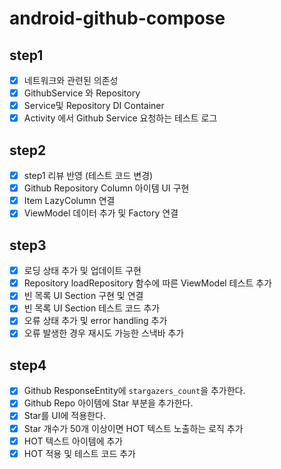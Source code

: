 # android-github-compose

## step1

- [x] 네트워크와 관련된 의존성
- [x] GithubService 와 Repository
- [x] Service및 Repository DI Container
- [x] Activity 에서 Github Service 요청하는 테스트 로그

## step2

- [x] step1 리뷰 반영 (테스트 코드 변경)
- [x] Github Repository Column 아이템 UI 구현
- [x] Item LazyColumn 연결
- [x] ViewModel 데이터 추가 및 Factory 연결

## step3

- [x] 로딩 상태 추가 및 업데이트 구현
- [x] Repository loadRepository 함수에 따른 ViewModel 테스트 추가
- [x] 빈 목록 UI Section 구현 및 연결
- [x] 빈 목록 UI Section 테스트 코드 추가
- [x] 오류 상태 추가 및 error handling 추가
- [x] 오류 발생한 경우 재시도 가능한 스낵바 추가

## step4

- [x] Github ResponseEntity에 `stargazers_count`을 추가한다.
- [x] Github Repo 아이템에 Star 부분을 추가한다.
- [x] Star를 UI에 적용한다.
- [x] Star 개수가 50개 이상이면 HOT 텍스트 노출하는 로직 추가
- [x] HOT 텍스트 아이템에 추가
- [x] HOT 적용 및 테스트 코드 추가

